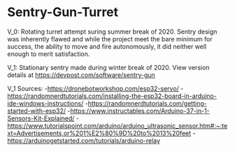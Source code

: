 # Sentry-Gun-Turret

V_0: Rotating turret attempt suring summer break of 2020. Sentry design was inherently flawed and while the project meet the bare minimum for success, the ability to move and fire autonomously, it did neither well enough to merit satisfaction.

V_1: Stationary sentry made during winter break of 2020. View version details at https://devpost.com/software/sentry-gun 

V_1 Sources:
-https://dronebotworkshop.com/esp32-servo/
-https://randomnerdtutorials.com/installing-the-esp32-board-in-arduino-ide-windows-instructions/
-https://randomnerdtutorials.com/getting-started-with-esp32/
-https://www.instructables.com/Arduino-37-in-1-Sensors-Kit-Explained/
-https://www.tutorialspoint.com/arduino/arduino_ultrasonic_sensor.htm#:~:text=Advertisements,or%201%E2%80%9D%20to%2013%20feet
-https://arduinogetstarted.com/tutorials/arduino-relay
